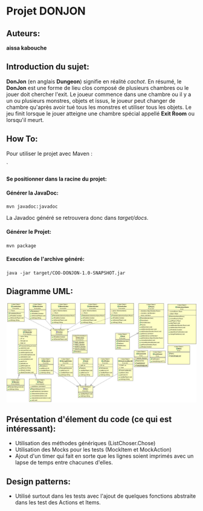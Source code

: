# Projet DONJON
## Auteurs:
**aissa kabouche**
## Introduction du sujet:
**DonJon** (en anglais **Dungeon**) signifie en réalité *cachot*. En résumé, le **DonJon** est une forme de lieu clos composé de plusieurs chambres ou le jouer doit chercher l'exit. Le joueur commence dans une chambre ou il y a un ou plusieurs monstres, objets et issus, le joueur peut changer de chambre qu'après avoir tué tous les monstres et utiliser tous les objets. Le jeu finit lorsque le jouer atteigne une chambre spécial appellé **Exit Room** ou lorsqu'il meurt.

## How To:
Pour utiliser le projet avec Maven :


`

#### Se positionner dans la racine du projet:


#### Générer la JavaDoc:

`mvn javadoc:javadoc`

La Javadoc généré se retrouvera donc dans *target/docs*.

#### Générer le Projet:

`mvn package`

#### Execution de l'archive généré:

`java -jar target/COO-DONJON-1.0-SNAPSHOT.jar`

## Diagramme UML:
![UML Diagram](UML_Diagram.jpg)

## Présentation d'élement du code (ce qui est intéressant):

* Utilisation des méthodes génériques (ListChoser.Chose)
* Utilisation des Mocks pour les tests (MockItem et MockAction)
* Ajout d'un timer qui fait en sorte que les lignes soient imprimés avec un lapse de temps entre chacunes d'elles.

## Design patterns:
* Utilisé surtout dans les tests avec l'ajout de quelques fonctions abstraite dans les test des Actions et Items.




 
